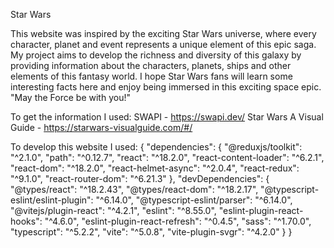  Star Wars

This website was inspired by the exciting Star Wars universe, where every character, planet and event represents a unique element of this epic saga. My project aims to develop the richness and diversity of this galaxy by providing information about the characters, planets, ships and other elements of this fantasy world. I hope Star Wars fans will learn some interesting facts here and enjoy being immersed in this exciting space epic. "May the Force be with you!"

To get the information I used:
SWAPI - https://swapi.dev/
Star Wars A Visual Guide - https://starwars-visualguide.com/#/

To develop this website I used:
{
"dependencies": {
"@reduxjs/toolkit": "^2.1.0", "path": "^0.12.7", "react": "^18.2.0", "react-content-loader": "^6.2.1", "react-dom": "^18.2.0", "react-helmet-async": "^2.0.4", "react-redux": "^9.1.0", "react-router-dom": "^6.21.3"
},
"devDependencies": {
"@types/react": "^18.2.43", "@types/react-dom": "^18.2.17", "@typescript-eslint/eslint-plugin": "^6.14.0", "@typescript-eslint/parser": "^6.14.0", "@vitejs/plugin-react": "^4.2.1", "eslint": "^8.55.0", "eslint-plugin-react-hooks": "^4.6.0", "eslint-plugin-react-refresh": "^0.4.5", "sass": "^1.70.0", "typescript": "^5.2.2", "vite": "^5.0.8", "vite-plugin-svgr": "^4.2.0"
}
}
